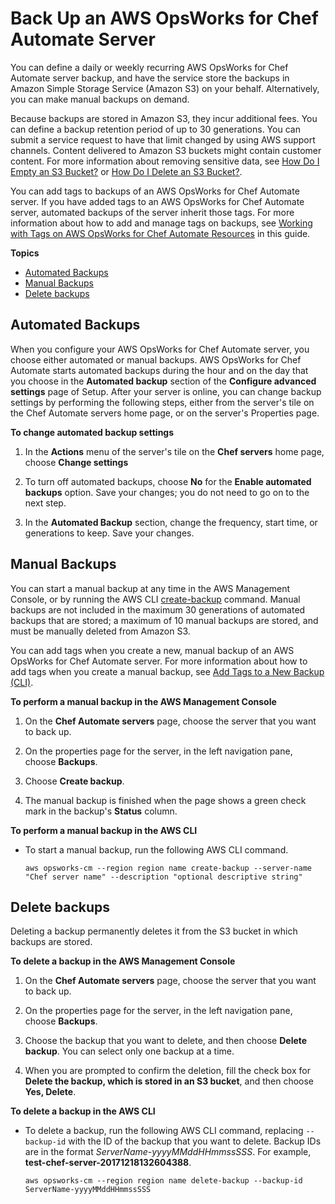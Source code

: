 # Back Up an AWS OpsWorks for Chef Automate Server<a name="opscm-chef-backup"></a>

You can define a daily or weekly recurring AWS OpsWorks for Chef Automate server backup, and have the service store the backups in Amazon Simple Storage Service \(Amazon S3\) on your behalf\. Alternatively, you can make manual backups on demand\.

Because backups are stored in Amazon S3, they incur additional fees\. You can define a backup retention period of up to 30 generations\. You can submit a service request to have that limit changed by using AWS support channels\. Content delivered to Amazon S3 buckets might contain customer content\. For more information about removing sensitive data, see [How Do I Empty an S3 Bucket?](https://docs.aws.amazon.com/AmazonS3/latest/user-guide/empty-bucket.html) or [How Do I Delete an S3 Bucket?](https://docs.aws.amazon.com/AmazonS3/latest/user-guide/delete-bucket.html)\.

You can add tags to backups of an AWS OpsWorks for Chef Automate server\. If you have added tags to an AWS OpsWorks for Chef Automate server, automated backups of the server inherit those tags\. For more information about how to add and manage tags on backups, see [Working with Tags on AWS OpsWorks for Chef Automate Resources](opscm-tags.md) in this guide\.

**Topics**
+ [Automated Backups](#opscm-chef-backup-auto)
+ [Manual Backups](#opscm-chef-backup-manual)
+ [Delete backups](#opscm-chef-backup-delete)

## Automated Backups<a name="opscm-chef-backup-auto"></a>

When you configure your AWS OpsWorks for Chef Automate server, you choose either automated or manual backups\. AWS OpsWorks for Chef Automate starts automated backups during the hour and on the day that you choose in the **Automated backup** section of the **Configure advanced settings** page of Setup\. After your server is online, you can change backup settings by performing the following steps, either from the server's tile on the Chef Automate servers home page, or on the server's Properties page\.

**To change automated backup settings**

1. In the **Actions** menu of the server's tile on the **Chef servers** home page, choose **Change settings** 

1. To turn off automated backups, choose **No** for the **Enable automated backups** option\. Save your changes; you do not need to go on to the next step\.

1. In the **Automated Backup** section, change the frequency, start time, or generations to keep\. Save your changes\.

## Manual Backups<a name="opscm-chef-backup-manual"></a>

You can start a manual backup at any time in the AWS Management Console, or by running the AWS CLI [create\-backup](http://docs.aws.amazon.com/opsworks-cm/latest/APIReference/API_CreateBackup.html) command\. Manual backups are not included in the maximum 30 generations of automated backups that are stored; a maximum of 10 manual backups are stored, and must be manually deleted from Amazon S3\.

You can add tags when you create a new, manual backup of an AWS OpsWorks for Chef Automate server\. For more information about how to add tags when you create a manual backup, see [Add Tags to a New Backup \(CLI\)](opscm-tags.md#opscm-tags-howto-createbackup)\.

**To perform a manual backup in the AWS Management Console**

1. On the **Chef Automate servers** page, choose the server that you want to back up\.

1. On the properties page for the server, in the left navigation pane, choose **Backups**\.

1. Choose **Create backup**\.

1. The manual backup is finished when the page shows a green check mark in the backup's **Status** column\.

**To perform a manual backup in the AWS CLI**
+ To start a manual backup, run the following AWS CLI command\.

  ```
  aws opsworks-cm --region region name create-backup --server-name "Chef server name" --description "optional descriptive string"
  ```

## Delete backups<a name="opscm-chef-backup-delete"></a>

Deleting a backup permanently deletes it from the S3 bucket in which backups are stored\.

**To delete a backup in the AWS Management Console**

1. On the **Chef Automate servers** page, choose the server that you want to back up\.

1. On the properties page for the server, in the left navigation pane, choose **Backups**\.

1. Choose the backup that you want to delete, and then choose **Delete backup**\. You can select only one backup at a time\.

1. When you are prompted to confirm the deletion, fill the check box for **Delete the backup, which is stored in an S3 bucket**, and then choose **Yes, Delete**\.

**To delete a backup in the AWS CLI**
+ To delete a backup, run the following AWS CLI command, replacing `--backup-id` with the ID of the backup that you want to delete\. Backup IDs are in the format *ServerName\-yyyyMMddHHmmssSSS*\. For example, **test\-chef\-server\-20171218132604388**\.

  ```
  aws opsworks-cm --region region name delete-backup --backup-id ServerName-yyyyMMddHHmmssSSS
  ```